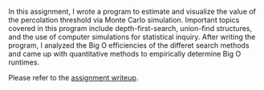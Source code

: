In this assignment, I wrote a program to estimate and visualize the value of the percolation threshold via Monte Carlo simulation. Important topics covered in this program include depth-first-search, union-find structures, and the use of computer simulations for statistical inquiry. After writing the program, I analyzed the Big O efficiencies of the differet search methods and came up with quantitative methods to empirically determine Big O runtimes. 

Please refer to the [assignment writeup](http://www.cs.duke.edu/courses/compsci201/spring18/assign/percolation/).
